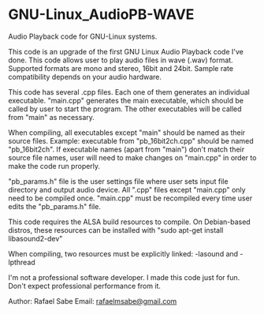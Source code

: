 # GNU-Linux_AudioPB-WAVE
Audio Playback code for GNU-Linux systems.

This code is an upgrade of the first GNU Linux Audio Playback code I've done.
This code allows user to play audio files in wave (.wav) format. 
Supported formats are mono and stereo, 16bit and 24bit. Sample rate compatibility depends on your audio hardware.

This code has several .cpp files. Each one of them generates an individual executable. 
"main.cpp" generates the main executable, which should be called by user to start the program. 
The other executables will be called from "main" as necessary.

When compiling, all executables except "main" should be named as their source files.
Example: executable from "pb_16bit2ch.cpp" should be named "pb_16bit2ch".
If executable names (apart from "main") don't match their source file names, 
user will need to make changes on "main.cpp" in order to make the code run properly.

"pb_params.h" file is the user settings file where user sets input file directory and output audio device.
All ".cpp" files except "main.cpp" only need to be compiled once.
"main.cpp" must be recompiled every time user edits the "pb_params.h" file.

This code requires the ALSA build resources to compile. 
On Debian-based distros, these resources can be installed with "sudo apt-get install libasound2-dev"

When compiling, two resources must be explicitly linked: -lasound and -lpthread

I'm not a professional software developer. I made this code just for fun. Don't expect professional performance from it.

Author: Rafael Sabe
Email: rafaelmsabe@gmail.com
